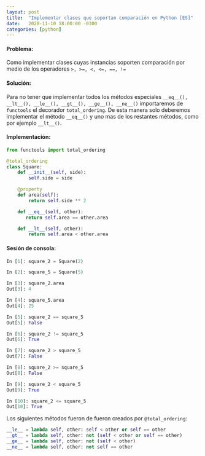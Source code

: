 ```yaml
---
layout: post
title:  "Implementar clases que soportan comparación en Python [ES]"
date:   2020-11-10 18:00:00 -0300
categories: [python]
---
```


#### Problema:
Como implementar clases cuyas instancias soporten comparación por medio de los operadores ```>, >=, <, <=, ==, !=```

#### Solución:
Para no tener que implementar todos los métodos especiales ```__eq__(), __lt__(), __le__(), __gt__(), __ge__(), __ne__()``` importaremos de ```functools``` el decorador ```total_ordering```. De esta manera solo deberemos implementar el método ```__eq__()``` y uno mas de los restantes métodos, como por ejemplo ```__lt__()```.

#### Implementación:
```python
from functools import total_ordering

@total_ordering
class Square:
    def __init__(self, side):
        self.side = side

    @property
    def area(self):
        return self.side ** 2

    def __eq__(self, other):
       return self.area == other.area

    def __lt__(self, other):
        return self.area < other.area
```
#### Sesión de consola:

```python
In [1]: square_2 = Square(2)

In [2]: square_5 = Square(5)

In [3]: square_2.area
Out[3]: 4

In [4]: square_5.area
Out[4]: 25

In [5]: square_2 == square_5
Out[5]: False

In [6]: square_2 != square_5
Out[6]: True

In [7]: square_2 > square_5
Out[7]: False

In [8]: square_2 >= square_5
Out[8]: False

In [9]: square_2 < square_5
Out[9]: True

In [10]: square_2 <= square_5
Out[10]: True
```

Los siguientes métodos fueron de fueron creados por ```@total_ordering```:
```python
__le__ = lambda self, other: self < other or self == other
__gt__ = lambda self, other: not (self < other or self == other)
__ge__ = lambda self, other: not (self < other)
__ne__ = lambda self, other: not self == other
```
